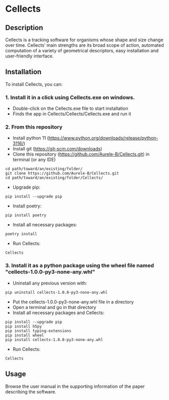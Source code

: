 Cellects
=================

Description
-----------
Cellects is a tracking software for organisms whose shape and size change over time. 
Cellects’ main strengths are its broad scope of action, 
automated computation of a variety of geometrical descriptors, easy installation and user-friendly interface.

Installation
------------
To install Cellects, you can:

### 1. Install it in a click using Cellects.exe on windows.
- Double-click on the Cellects.exe file to start installation
- Finds the app in Cellects/Cellects/Cellects.exe and run it

### 2. From this repository
- Install python 11 (https://www.python.org/downloads/release/python-3116/)
- Install git (https://git-scm.com/downloads)
- Clone this repository (https://github.com/Aurele-B/Cellects.git) in terminal (or any IDE)
```
cd path/toward/an/existing/folder/
git clone https://github.com/Aurele-B/Cellects.git
cd path/toward/an/existing/folder/Cellects/
```
- Upgrade pip:
```
pip install --upgrade pip
```
- Install poetry:
```
pip install poetry
```
- Install all necessary packages:
```
poetry install
```
- Run Cellects:
```
Cellects
```

### 3. Install it as a python package using the wheel file named "cellects-1.0.0-py3-none-any.whl"
- Uninstall any previous version with:
```
pip uninstall cellects-1.0.0-py3-none-any.whl
```
- Put the cellects-1.0.0-py3-none-any.whl file in a directory
- Open a terminal and go in that directory
- Install all necessary packages and Cellects:
```
pip install --upgrade pip
pip install h5py
pip install typing-extensions
pip install wheel
pip install cellects-1.0.0-py3-none-any.whl
```
- Run Cellects:
```
Cellects
```


Usage
------------
Browse the user manual in the supporting information of the paper describing the software.